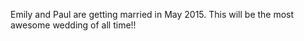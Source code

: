 Emily and Paul are getting married in May 2015. This will be the most awesome wedding of all time!! 
